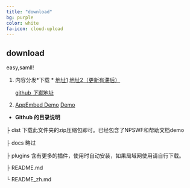 ```yaml
---
title: "download"
bg: purple
color: white
fa-icon: cloud-upload
---
```


## download 

easy,samll!

1. 内容分发*下载 * [地址1](https://appemit.coding.net/api/share/download/f4d6edfb-69af-48b4-878a-edfad556d3e9)     [地址2（更新有滞后）](https://cdn.jsdelivr.net/gh/appemit/appemit@master/dist/AppEmit.zip)

   [github *下载*地址](https://raw.githubusercontent.com/appemit/appemit/master/dist/AppEmit.zip)
2. [AppEmbed Demo](http://www.appemit.com/demo/AppEmbed.html)   [Demo](http://www.appemit.com/demo/index.html)

 
- **Github 的目录说明**

├ dist           下载此文件夹的zip压缩包即可。已经包含了NPSWF和帮助文档demo
 
├ docs         略过
 
├ plugins      含有更多的插件，使用时自动安装，如果局域网使用请自行下载。
 
├ README.md 
 
└ README_zh.md

 